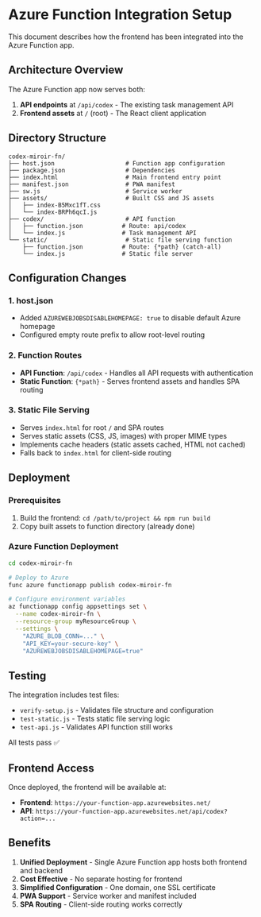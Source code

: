 # Azure Function Integration Setup

This document describes how the frontend has been integrated into the Azure Function app.

## Architecture Overview

The Azure Function app now serves both:
1. **API endpoints** at `/api/codex` - The existing task management API
2. **Frontend assets** at `/` (root) - The React client application

## Directory Structure

```
codex-miroir-fn/
├── host.json                    # Function app configuration
├── package.json                 # Dependencies
├── index.html                   # Main frontend entry point
├── manifest.json                # PWA manifest
├── sw.js                        # Service worker
├── assets/                      # Built CSS and JS assets
│   ├── index-B5Mxc1fT.css
│   └── index-BRPh6qcI.js
├── codex/                       # API function
│   ├── function.json           # Route: api/codex
│   └── index.js                # Task management API
└── static/                      # Static file serving function
    ├── function.json           # Route: {*path} (catch-all)
    └── index.js                # Static file server
```

## Configuration Changes

### 1. host.json
- Added `AZUREWEBJOBSDISABLEHOMEPAGE: true` to disable default Azure homepage
- Configured empty route prefix to allow root-level routing

### 2. Function Routes
- **API Function**: `/api/codex` - Handles all API requests with authentication
- **Static Function**: `{*path}` - Serves frontend assets and handles SPA routing

### 3. Static File Serving
- Serves `index.html` for root `/` and SPA routes
- Serves static assets (CSS, JS, images) with proper MIME types
- Implements cache headers (static assets cached, HTML not cached)
- Falls back to `index.html` for client-side routing

## Deployment

### Prerequisites
1. Build the frontend: `cd /path/to/project && npm run build`
2. Copy built assets to function directory (already done)

### Azure Function Deployment
```bash
cd codex-miroir-fn

# Deploy to Azure
func azure functionapp publish codex-miroir-fn

# Configure environment variables
az functionapp config appsettings set \
  --name codex-miroir-fn \
  --resource-group myResourceGroup \
  --settings \
    "AZURE_BLOB_CONN=..." \
    "API_KEY=your-secure-key" \
    "AZUREWEBJOBSDISABLEHOMEPAGE=true"
```

## Testing

The integration includes test files:
- `verify-setup.js` - Validates file structure and configuration
- `test-static.js` - Tests static file serving logic
- `test-api.js` - Validates API function still works

All tests pass ✅

## Frontend Access

Once deployed, the frontend will be available at:
- **Frontend**: `https://your-function-app.azurewebsites.net/`
- **API**: `https://your-function-app.azurewebsites.net/api/codex?action=...`

## Benefits

1. **Unified Deployment** - Single Azure Function app hosts both frontend and backend
2. **Cost Effective** - No separate hosting for frontend
3. **Simplified Configuration** - One domain, one SSL certificate
4. **PWA Support** - Service worker and manifest included
5. **SPA Routing** - Client-side routing works correctly